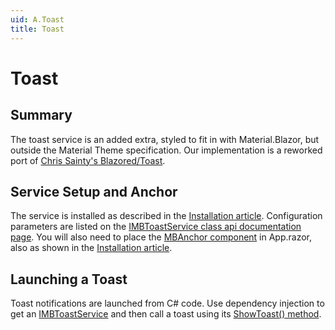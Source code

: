 ```yaml
---
uid: A.Toast
title: Toast
---
```

# Toast

## Summary

The toast service is an added extra, styled to fit in with Material.Blazor, but outside the Material Theme specification. Our implementation is a reworked port of
[Chris Sainty's Blazored/Toast](https://github.com/Blazored/Toast).

## Service Setup and Anchor

The service is installed as described in the [Installation article](xref:A.Installation). Configuration parameters are 
listed on the [IMBToastService class api documentation page](xref:Material.Blazor.IMBToastService). You will also need 
to place the 
[MBAnchor component](xref:C.MBAnchor) in App.razor, also as shown in the [Installation article](xref:A.Installation).

## Launching a Toast

Toast notifications are launched from C# code. Use dependency injection to get an 
[IMBToastService](xref:S.IMBToastService) and then
call a toast using its [ShowToast() method](xref:Material.Blazor.IMBToastService#methods).
